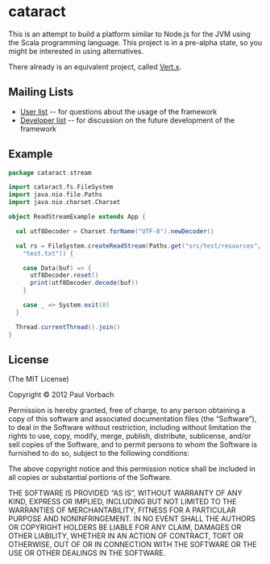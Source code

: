 cataract
========

This is an attempt to build a platform similar to Node.js for the JVM using the
Scala programming language. This project is in a pre-alpha state, so you might
be interested in using alternatives.

There already is an equivalent project, called [Vert.x](http://vertx.io).

Mailing Lists
-------------

  * [User list](https://groups.google.com/group/cataract-user) -- for questions
    about the usage of the framework
  * [Developer list](https://groups.google.com/group/cataract-dev) -- for
    discussion on the future development of the framework

Example
-------

~~~ scala
package cataract.stream

import cataract.fs.FileSystem
import java.nio.file.Paths
import java.nio.charset.Charset

object ReadStreamExample extends App {

  val utf8Decoder = Charset.forName("UTF-8").newDecoder()

  val rs = FileSystem.createReadStream(Paths.get("src/test/resources",
    "test.txt")) {

    case Data(buf) => {
      utf8Decoder.reset()
      print(utf8Decoder.decode(buf))
    }

    case _ => System.exit(0)
  }

  Thread.currentThread().join()
}
~~~

License
-------

(The MIT License)

Copyright © 2012 Paul Vorbach

Permission is hereby granted, free of charge, to any person obtaining a copy of
this software and associated documentation files (the “Software”), to deal in
the Software without restriction, including without limitation the rights to
use, copy, modify, merge, publish, distribute, sublicense, and/or sell copies of
the Software, and to permit persons to whom the Software is furnished to do so,
subject to the following conditions:

The above copyright notice and this permission notice shall be included in all
copies or substantial portions of the Software.

THE SOFTWARE IS PROVIDED “AS IS”, WITHOUT WARRANTY OF ANY KIND, EXPRESS OR
IMPLIED, INCLUDING BUT NOT LIMITED TO THE WARRANTIES OF MERCHANTABILITY, FITNESS
FOR A PARTICULAR PURPOSE AND NONINFRINGEMENT. IN NO EVENT SHALL THE AUTHORS OR
COPYRIGHT HOLDERS BE LIABLE FOR ANY CLAIM, DAMAGES OR OTHER LIABILITY, WHETHER
IN AN ACTION OF CONTRACT, TORT OR OTHERWISE, OUT OF OR IN CONNECTION WITH THE
SOFTWARE OR THE USE OR OTHER DEALINGS IN THE SOFTWARE.
